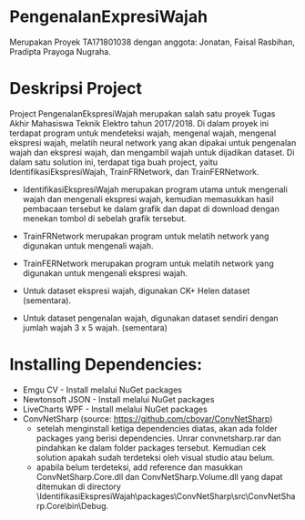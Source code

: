 # PengenalanExpresiWajah

Merupakan Proyek TA171801038 dengan anggota:
Jonatan, 
Faisal Rasbihan, 
Pradipta Prayoga Nugraha.

# Deskripsi Project

Project PengenalanEkspresiWajah merupakan salah satu proyek Tugas Akhir Mahasiswa Teknik Elektro tahun 2017/2018. Di dalam proyek ini terdapat program untuk mendeteksi wajah, mengenal wajah, mengenal ekspresi wajah, melatih neural network yang akan dipakai untuk pengenalan wajah dan ekspresi wajah, dan mengambil wajah untuk dijadikan dataset. 
Di dalam satu solution ini, terdapat tiga buah project, yaitu IdentifikasiEkspresiWajah, TrainFRNetwork, dan TrainFERNetwork.

- IdentifikasiEkspresiWajah merupakan program utama untuk mengenali wajah dan mengenali ekspresi wajah, kemudian memasukkan hasil pembacaan tersebut
 ke dalam grafik dan dapat di download dengan menekan tombol di sebelah grafik tersebut.
- TrainFRNetwork merupakan program untuk melatih network yang digunakan untuk mengenali wajah.
- TrainFERNetwork merupakan program untuk melatih network yang digunakan untuk mengenali ekspresi wajah.

- Untuk dataset ekspresi wajah, digunakan CK+ Helen dataset (sementara).
- Untuk dataset pengenalan wajah, digunakan dataset sendiri dengan jumlah wajah 3 x 5 wajah. (sementara)


# Installing Dependencies:

- Emgu CV - Install melalui NuGet packages
- Newtonsoft JSON - Install melalui NuGet packages 
- LiveCharts WPF - Install melalui NuGet packages
- ConvNetSharp (source: https://github.com/cbovar/ConvNetSharp)
	- setelah menginstall ketiga dependencies diatas, akan ada folder packages yang berisi dependencies. Unrar convnetsharp.rar dan pindahkan ke dalam folder packages tersebut. Kemudian cek solution apakah sudah terdeteksi oleh visual studio atau belum.
	- apabila belum terdeteksi, add reference dan masukkan ConvNetSharp.Core.dll dan ConvNetSharp.Volume.dll yang dapat ditemukan di directory \IdentifikasiEkspresiWajah\packages\ConvNetSharp\src\ConvNetSharp.Core\bin\Debug.


